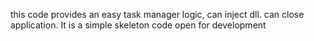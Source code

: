 this code provides an easy task manager logic, can inject dll. can close application. It is a simple skeleton code open for development

